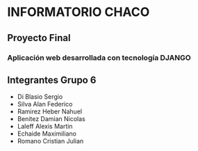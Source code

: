 # INFORMATORIO CHACO
## Proyecto Final 
### Aplicación web desarrollada con tecnología DJANGO


## Integrantes Grupo 6 #

- Di Blasio Sergio
- Silva Alan Federico
- Ramirez Heber Nahuel
- Benitez Damian Nicolas
- Laleff Alexis Martin
- Echaide Maximiliano
- Romano Cristian Julian
